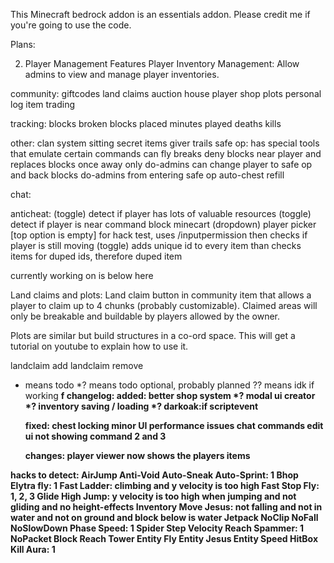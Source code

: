 This Minecraft bedrock addon is an essentials addon. Please credit me if you're going to use the code.

Plans:

2. Player Management Features
Player Inventory Management: Allow admins to view and manage player inventories.


community:
    giftcodes
    land claims
    auction house
    player shop
    plots
    personal log
    item trading

tracking:
    blocks broken
    blocks placed
    minutes played
    deaths
    kills

other:
    clan system
    sitting
    secret items giver
    trails
    safe op:
        has special tools that emulate certain commands
        can fly
        breaks deny blocks near player and replaces blocks once away
        only do-admins can change player to safe op and back
        blocks do-admins from entering safe op
    auto-chest refill



chat:
    
    
anticheat:
    (toggle) detect if player has lots of valuable resources
    (toggle) detect if player is near command block minecart
    (dropdown) player picker [top option is empty] for hack test, uses /inputpermission then checks if player is still moving
    (toggle) adds unique id to every item than checks items for duped ids, therefore duped item


currently working on is below here

Land claims and plots:
Land claim button in community item that allows a player to claim up to 4 chunks (probably customizable). Claimed areas will only be breakable and buildable by players allowed by the owner.

Plots are similar but build structures in a co-ord space. This will get a tutorial on youtube to explain how to use it.

landclaim add
landclaim remove

* means todo 
*? means todo optional, probably planned
?? means idk if working
<b>f<b>
changelog:
    added:
         better shop system *?
         modal ui creator *?
         inventory saving / loading *?
         darkoak:if scriptevent

    fixed:
        chest locking
        minor UI performance issues
        chat commands edit ui not showing command 2 and 3

    changes:
        player viewer now shows the players items


hacks to detect:
AirJump
Anti-Void
Auto-Sneak
Auto-Sprint: 1
Bhop
Elytra fly: 1
Fast Ladder: climbing and y velocity is too high
Fast Stop
Fly: 1, 2, 3
Glide
High Jump: y velocity is too high when jumping and not gliding and no height-effects
Inventory Move
Jesus: not falling and not in water and not on ground and block below is water
Jetpack
NoClip
NoFall
NoSlowDown
Phase
Speed: 1
Spider
Step
Velocity
Reach
Spammer: 1
NoPacket
Block Reach
Tower
Entity Fly
Entity Jesus
Entity Speed
HitBox
Kill Aura: 1